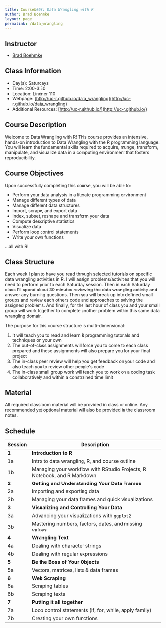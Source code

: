 ```yaml
---
title: Course&#58; Data Wrangling with R
author: Brad Boehmke
layout: page
permalink: /data_wrangling
---
```


## Instructor

  * [Brad Boehmke](http://bradleyboehmke.github.io/)


## Class Information

* Day(s): Saturdays
* Time: 2:00-3:50
* Location: Lindner 110
* Webpage: [http://uc-r.github.io/data_wrangling](http://uc-r.github.io/data_wrangling)
* Additional Resources: [http://uc-r.github.io/](http://uc-r.github.io/)


## Course Description 

Welcome to Data Wrangling with R! This course provides an intensive, hands-on introduction to Data Wrangling with the R programming language. You will learn the fundamental skills required to acquire, munge, transform, manipulate, and visualize data in a computing environment that fosters reproducibility.


## Course Objectives
Upon successfully completing this course, you will be able to:

- Perform your data analysis in a literate programming environment
- Manage different types of data
- Manage different data structures
- Import, scrape, and export data
- Index, subset, reshape and transform your data
- Compute descriptive statistics
- Visualize data
- Perform loop control statements
- Write your own functions

...all with R!

## Class Structure 

Each week I plan to have you read through selected tutorials on specific data wrangling activities in R. I will assign problems/activities that you will need to perform prior to each Saturday session. Then in each Saturday class I'll spend about 30 minutes reviewing the data wrangling activity and answer any burning questions. Then you will break up into defined small groups and review each others code and approaches to solving the assigned problems. And finally, for the last hour of class you and your small group will work together to complete another problem within this same data wrangling domain.

The purpose for this course structure is multi-dimensional:

1. It will teach you to read and learn R programming tutorials and techniques on your own
2. The out-of-class assignments will force you to come to each class prepared and these assignments will also prepare you for your final project
3. The in-class peer review will help you get feedback on your code and also teach you to review other people's code
4. The in-class small group work will teach you to work on a coding task collaboratively and within a constrained time limit


## Material
All required classroom material will be provided in class or online. Any recommended yet optional material will also be provided in the classroom notes.

## Schedule


| Session       | Description  |
|:--------------|--------------|
| **1**         | **Introduction to R**  |
| 1a            | Intro to data wrangling, R, and course outline  |
| 1b            | Managing your workflow with RStudio Projects, R Notebook, and R Markdown |
| **2**         | **Getting and Understanding Your Data Frames**  |
| 2a            | Importing and exporting data  |
| 2b            | Managing your data frames and quick visualizations |
| **3**         | **Visualizing and Controlling Your Data**  |
| 3a            | Advancing your visualizations with `ggplot2`  |
| 3b            | Mastering numbers, factors, dates, and missing values |
| **4**         | **Wrangling Text**  |
| 4a            | Dealing with character strings  |
| 4b            | Dealing with regular expressions |
| **5**         | **Be the Boss of Your Objects**  |
| 5a            | Vectors, matrices, lists & data frames  |
| **6**         | **Web Scraping**  |
| 6a            | Scraping tables  |
| 6b            | Scraping texts |
| **7**         | **Putting it all together**  |
| 7a            | Loop control statements (if, for, while, apply family)  |
| 7b            | Creating your own functions |
